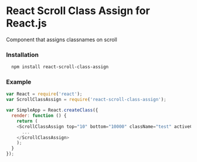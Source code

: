 # React Scroll Class Assign for React.js
Component that assigns classnames on scroll

### Installation
```bash
  npm install react-scroll-class-assign
```

### Example
```js
var React = require('react');
var ScrollClassAssign = require('react-scroll-class-assign');

var SimpleApp = React.createClass({
  render: function () {
    return (
    <ScrollClassAssign top="10" bottom="10000" className="test" activeClass="active">
      ...
    </ScrollClassAssign>
    );
  }
});
```